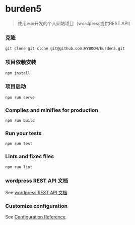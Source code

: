 # burden5
>使用vue开发的个人网站项目（wordpress提供REST API）

### 克隆
```
git clone git clone git@github.com:WYBOOM/burden5.git
```

### 项目依赖安装
```
npm install
```

### 项目启动
```
npm run serve
```

### Compiles and minifies for production
```
npm run build
```

### Run your tests
```
npm run test
```

### Lints and fixes files
```
npm run lint
```
### wordpress REST API 文档

See [wordpress REST API 文档](https://github.com/WYBOOM/burden5/blob/master/wordpress%20REST%20API%20%E6%96%87%E6%A1%A3.md).


### Customize configuration
See [Configuration Reference](https://cli.vuejs.org/config/).
